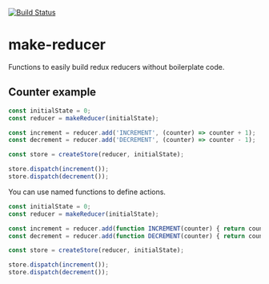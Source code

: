[![Build Status](https://travis-ci.org/reactbits/make-reducer.svg)](https://travis-ci.org/reactbits/make-reducer)

# make-reducer

Functions to easily build redux reducers without boilerplate code.

## Counter example

```js
const initialState = 0;
const reducer = makeReducer(initialState);

const increment = reducer.add('INCREMENT', (counter) => counter + 1);
const decrement = reducer.add('DECREMENT', (counter) => counter - 1);

const store = createStore(reducer, initialState);

store.dispatch(increment());
store.dispatch(decrement());
```

You can use named functions to define actions.

```js
const initialState = 0;
const reducer = makeReducer(initialState);

const increment = reducer.add(function INCREMENT(counter) { return counter + 1; });
const decrement = reducer.add(function DECREMENT(counter) { return counter - 1; });

const store = createStore(reducer, initialState);

store.dispatch(increment());
store.dispatch(decrement());
```
